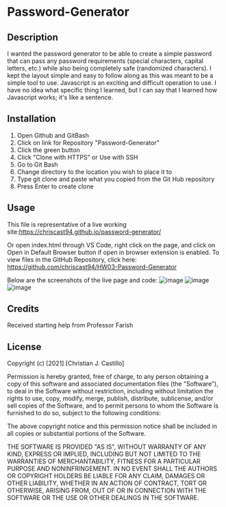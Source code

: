 # Password-Generator

## Description
I wanted the password generator to be able to create a simple password that can pass any password requirements (special characters, capital letters, etc.) while also being completely safe (randomized characters). I kept the layout simple and easy to follow along as this was meant to be a simple tool to use. 
Javascript is an exciting and difficult operation to use. I have no idea what specific thing I learned, but I can say that I learned how Javascript works; it's like a sentence.

## Installation
1. Open Github and GitBash
2. Click on link for Repository "Password-Generator"
3. Click the green button
4. Click "Clone with HTTPS" or Use with SSH
5. Go to Git Bash
6. Change directory to the location you wish to place it to
7. Type git clone and paste what you copied from the Git Hub repository
8. Press Enter to create clone

## Usage
This file is representative of a live working site:https://chriscast94.github.io/password-generator/

Or open index.html through VS Code, right click on the page, and click on Open in Default Browser button if open in browser extension is enabled. To view files in the GitHub Repository, click here:
https://github.com/chriscast94/HW03-Password-Generator

Below are the screenshots of the live page and code:
![image](https://user-images.githubusercontent.com/53799375/131605622-a4d5698a-9dcc-47b9-887d-23f67799c646.png)
![image](https://user-images.githubusercontent.com/53799375/131605707-3db90982-2edf-4adc-b953-fc790a5de316.png)
![image](https://user-images.githubusercontent.com/53799375/131605784-c8b134d9-b033-4b84-89f5-118e26be56af.png)

## Credits
Received starting help from Professor Farish

## License
Copyright (c) [2021] [Christian J. Castillo]

Permission is hereby granted, free of charge, to any person obtaining a copy of this software and associated documentation files (the "Software"), to deal in the Software without restriction, including without limitation the rights to use, copy, modify, merge, publish, distribute, sublicense, and/or sell copies of the Software, and to permit persons to whom the Software is furnished to do so, subject to the following conditions:

The above copyright notice and this permission notice shall be included in all copies or substantial portions of the Software.

THE SOFTWARE IS PROVIDED "AS IS", WITHOUT WARRANTY OF ANY KIND, EXPRESS OR IMPLIED, INCLUDING BUT NOT LIMITED TO THE WARRANTIES OF MERCHANTABILITY, FITNESS FOR A PARTICULAR PURPOSE AND NONINFRINGEMENT. IN NO EVENT SHALL THE AUTHORS OR COPYRIGHT HOLDERS BE LIABLE FOR ANY CLAIM, DAMAGES OR OTHER LIABILITY, WHETHER IN AN ACTION OF CONTRACT, TORT OR OTHERWISE, ARISING FROM, OUT OF OR IN CONNECTION WITH THE SOFTWARE OR THE USE OR OTHER DEALINGS IN THE SOFTWARE.
